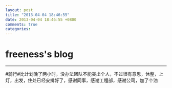 ```yaml
---
layout: post
title: "2013-04-04 18:46:55"
date: 2013-04-04 18:46:55 +0800
comments: true
categories: 
---
```


# freeness's blog

----------

>
\#骑行\#比计划晚了两小时，没办法团队不能突出个人，不过很有意思，休整，上灯，出发，住处已经安排好了，感谢同事，感谢工程部，感谢公司，加了个油